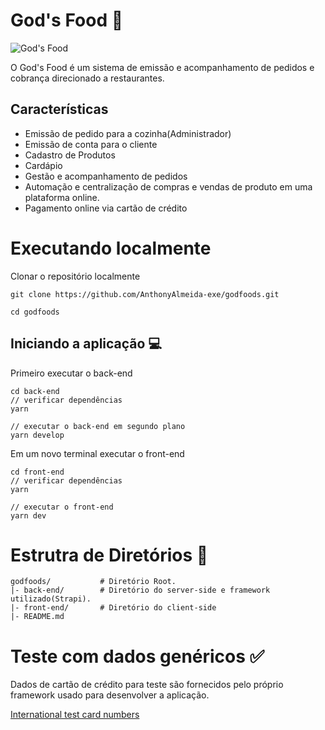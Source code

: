 # God's Food :spaghetti:
![God's Food](godfoods/back-end/public/uploads/godsfood.png)

O God's Food é um sistema de emissão e acompanhamento de pedidos e cobrança direcionado a restaurantes.

## Características 

- Emissão de pedido para a cozinha(Administrador)
- Emissão de conta para o cliente
- Cadastro de Produtos
- Cardápio
- Gestão e acompanhamento de pedidos
- Automação e centralização de compras e vendas de produto em uma plataforma online.
- Pagamento online via cartão de crédito

# Executando localmente

Clonar o repositório localmente
```shell
git clone https://github.com/AnthonyAlmeida-exe/godfoods.git

cd godfoods
```

## Iniciando a aplicação :computer:

Primeiro executar o back-end
```shell
cd back-end
// verificar dependências
yarn

// executar o back-end em segundo plano
yarn develop 
```

Em um novo terminal executar o front-end 

```shell
cd front-end
// verificar dependências
yarn

// executar o front-end
yarn dev
```

# Estrutra de Diretórios :open_file_folder:

```
godfoods/           # Diretório Root.
|- back-end/        # Diretório do server-side e framework utilizado(Strapi).
|- front-end/       # Diretório do client-side
|- README.md
```

# Teste com dados genéricos :white_check_mark:

Dados de cartão de crédito para teste são fornecidos pelo próprio framework usado para desenvolver a aplicação.

[International test card numbers](https://stripe.com/docs/testing#international-cards)

